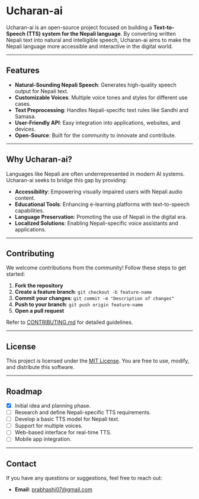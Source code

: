 # Ucharan-ai

Ucharan-ai is an open-source project focused on building a **Text-to-Speech (TTS) system for the Nepali language**. By converting written Nepali text into natural and intelligible speech, Ucharan-ai aims to make the Nepali language more accessible and interactive in the digital world.

---

## **Features**

- **Natural-Sounding Nepali Speech**: Generates high-quality speech output for Nepali text.
- **Customizable Voices**: Multiple voice tones and styles for different use cases.
- **Text Preprocessing**: Handles Nepali-specific text rules like Sandhi and Samasa.
- **User-Friendly API**: Easy integration into applications, websites, and devices.
- **Open-Source**: Built for the community to innovate and contribute.

---

## **Why Ucharan-ai?**

Languages like Nepali are often underrepresented in modern AI systems. Ucharan-ai seeks to bridge this gap by providing:

- **Accessibility**: Empowering visually impaired users with Nepali audio content.
- **Educational Tools**: Enhancing e-learning platforms with text-to-speech capabilities.
- **Language Preservation**: Promoting the use of Nepali in the digital era.
- **Localized Solutions**: Enabling Nepali-specific voice assistants and applications.

---

## **Contributing**
We welcome contributions from the community! Follow these steps to get started:

1. **Fork the repository**
2. **Create a feature branch**: `git checkout -b feature-name`
3. **Commit your changes**: `git commit -m "Description of changes"`
4. **Push to your branch**: `git push origin feature-name`
5. **Open a pull request**

Refer to [CONTRIBUTING.md](CONTRIBUTING.md) for detailed guidelines.

---

## **License**
This project is licensed under the [MIT License](LICENSE). You are free to use, modify, and distribute this software.

---

## **Roadmap**

- [x] Initial idea and planning phase.
- [ ] Research and define Nepali-specific TTS requirements.
- [ ] Develop a basic TTS model for Nepali text.
- [ ] Support for multiple voices.
- [ ] Web-based interface for real-time TTS.
- [ ] Mobile app integration.

---

## **Contact**
If you have any questions or suggestions, feel free to reach out:

- **Email**: prabhashj07@gmail.com
